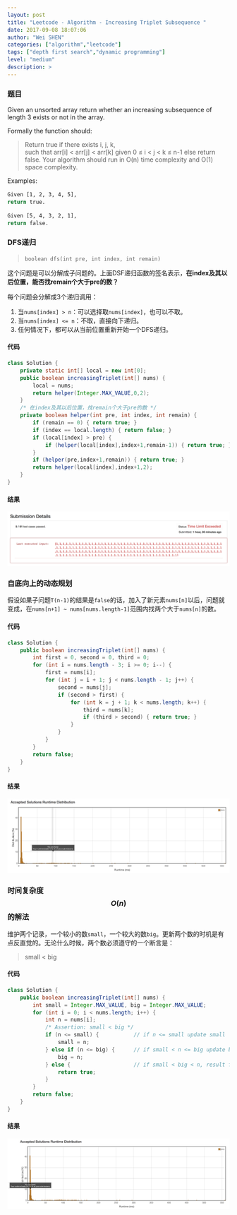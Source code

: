 ```yaml
---
layout: post
title: "Leetcode - Algorithm - Increasing Triplet Subsequence "
date: 2017-09-08 18:07:06
author: "Wei SHEN"
categories: ["algorithm","leetcode"]
tags: ["depth first search","dynamic programming"]
level: "medium"
description: >
---
```


### 题目
Given an unsorted array return whether an increasing subsequence of length 3 exists or not in the array.

Formally the function should:
> Return true if there exists i, j, k,  
such that arr[i] < arr[j] < arr[k] given 0 ≤ i < j < k ≤ n-1 else return false.
Your algorithm should run in O(n) time complexity and O(1) space complexity.

Examples:
```bash
Given [1, 2, 3, 4, 5],
return true.
```

```bash
Given [5, 4, 3, 2, 1],
return false.
```

### DFS递归
> `boolean dfs(int pre, int index, int remain)`

这个问题是可以分解成子问题的。上面DSF递归函数的签名表示，**在index及其以后位置，能否找remain个大于pre的数？**

每个问题会分解成3个递归调用：
1. 当`nums[index] > n`：可以选择取`nums[index]`，也可以不取。
2. 当`nums[index] <= n`：不取，直接向下递归。
3. 任何情况下，都可以从当前位置重新开始一个DFS递归。


#### 代码
```java
class Solution {
    private static int[] local = new int[0];
    public boolean increasingTriplet(int[] nums) {
        local = nums;
        return helper(Integer.MAX_VALUE,0,2);
    }
    /* 在index及其以后位置，找remain个大于pre的数 */
    private boolean helper(int pre, int index, int remain) {
        if (remain == 0) { return true; }
        if (index == local.length) { return false; }
        if (local[index] > pre) {
            if (helper(local[index],index+1,remain-1)) { return true; } // 当前数大于pre, 可以算上当前数
        }
        if (helper(pre,index+1,remain)) { return true; }                // 无论当前数大小，都可以不算上当前数
        return helper(local[index],index+1,2);                          // 也可以完全从当前数重新开始
    }
}
```

#### 结果
![increasing-triplet-subsequence-1](/images/leetcode/increasing-triplet-subsequence-1.png)


### 自底向上的动态规划
假设如果子问题`T(n-1)`的结果是`false`的话，加入了新元素`nums[n]`以后，问题就变成，在`nums[n+1] ~ nums[nums.length-1]`范围内找两个大于`nums[n]`的数。

#### 代码
```java
class Solution {
    public boolean increasingTriplet(int[] nums) {
        int first = 0, second = 0, third = 0;
        for (int i = nums.length - 3; i >= 0; i--) {
            first = nums[i];
            for (int j = i + 1; j < nums.length - 1; j++) {
                second = nums[j];
                if (second > first) {
                    for (int k = j + 1; k < nums.length; k++) {
                        third = nums[k];
                        if (third > second) { return true; }
                    }
                }
            }
        }
        return false;
    }
}
```

#### 结果
![increasing-triplet-subsequence-2](/images/leetcode/increasing-triplet-subsequence-2.png)


### 时间复杂度 $$O(n)$$ 的解法
维护两个记录，一个较小的数`small`，一个较大的数`big`。更新两个数的时机是有点反直觉的。无论什么时候，两个数必须遵守的一个断言是：
> small < big


#### 代码
```java
class Solution {
    public boolean increasingTriplet(int[] nums) {
        int small = Integer.MAX_VALUE, big = Integer.MAX_VALUE;
        for (int i = 0; i < nums.length; i++) {
            int n = nums[i];
            /* Assertion: small < big */
            if (n <= small) {           // if n <= small update small
                small = n;
            } else if (n <= big) {      // if small < n <= big update big
                big = n;
            } else {                    // if small < big < n, result found!
                return true;
            }
        }
        return false;
    }
}
```

#### 结果
![increasing-triplet-subsequence-3](/images/leetcode/increasing-triplet-subsequence-3.png)
